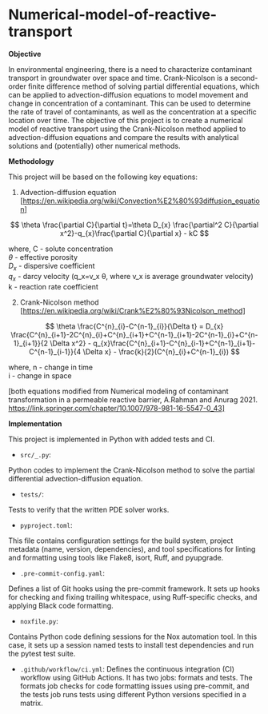 # Numerical-model-of-reactive-transport
**Objective**

In environmental engineering, there is a need to characterize contaminant transport in groundwater over space and time. Crank-Nicolson is a second-order finite difference method of solving partial differential equations, which can be applied to advection-diffusion equations to model movement and change in concentration of a contaminant. This can be used to determine the rate of travel of contaminants, as well as the concentration at a specific location over time. The objective of this project is to create a numerical model of reactive transport using the Crank-Nicolson method applied to advection-diffusion equations and compare the results with analytical solutions and (potentially) other numerical methods.

**Methodology**

This project will be based on the following key equations:
1) Advection-diffusion equation
   [https://en.wikipedia.org/wiki/Convection%E2%80%93diffusion_equation]

$$
\theta \frac{\partial C}{\partial t}=\theta D_{x} \frac{\partial^2 C}{\partial x^2}-q_{x}\frac{\partial C}{\partial x} - kC
$$  

where,
C - solute concentration  
$\theta$ - effective porosity  
$D_{x}$ - dispersive coefficient  
$q_{x}$ - darcy velocity (q_x=v_x θ, where v_x is average groundwater velocity)  
k - reaction rate coefficient

2) Crank-Nicolson method
   [https://en.wikipedia.org/wiki/Crank%E2%80%93Nicolson_method]

$$
\theta \frac{C^{n}_{i}-C^{n-1}_{i}}{\Delta t} = D_{x} \frac{C^{n}_{i+1}-2C^{n}_{i}+C^{n}_{i+1}+C^{n-1}_{i+1}-2C^{n-1}_{i}+C^{n-1}_{i+1}}{2 \Delta x^2} - q_{x}\frac{C^{n}_{i+1}-C^{n}_{i-1}+C^{n-1}_{i+1}-C^{n-1}_{i-1}}{4 \Delta x} - \frac{k}{2}(C^{n}_{i}+C^{n-1}_{i})
$$  

where,
n - change in time  
i - change in space

[both equations modified from Numerical modeling of contaminant transformation in a permeable reactive barrier, A.Rahman and Anurag 2021. https://link.springer.com/chapter/10.1007/978-981-16-5547-0_43]

**Implementation**

This project is implemented in Python with added tests and CI.
* `src/_.py`:

Python codes to implement the Crank-Nicolson method to solve the partial differential advection-diffusion equation.

* `tests/`:

Tests to verify that the written PDE solver works.

* `pyproject.toml`:

This file contains configuration settings for the build system, project metadata (name, version, dependencies), and tool specifications for linting and formatting using tools like Flake8, isort, Ruff, and pyupgrade.

* `.pre-commit-config.yaml`:

Defines a list of Git hooks using the pre-commit framework. It sets up hooks for checking and fixing trailing whitespace, using Ruff-specific checks, and applying Black code formatting.

* `noxfile.py`:

Contains Python code defining sessions for the Nox automation tool. In this case, it sets up a session named tests to install test dependencies and run the pytest test suite.

* `.github/workflow/ci.yml`:
Defines the continuous integration (CI) workflow using GitHub Actions. It has two jobs: formats and tests. The formats job checks for code formatting issues using pre-commit, and the tests job runs tests using different Python versions specified in a matrix.

